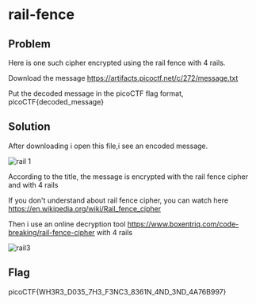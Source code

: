 # rail-fence 
## Problem 
Here is one such cipher encrypted using the rail fence with 4 rails.

Download the message https://artifacts.picoctf.net/c/272/message.txt

Put the decoded message in the picoCTF flag format, picoCTF{decoded_message}
## Solution
After downloading i open this file,i see an encoded message. 

![rail 1](https://user-images.githubusercontent.com/84562630/159515096-fd00fd5c-2741-40b3-9302-ee2d93ccfb82.PNG)

According to the title, the message is encrypted with the rail fence cipher and with 4 rails 

If you don't understand about rail fence cipher, you can watch here https://en.wikipedia.org/wiki/Rail_fence_cipher

Then i use an online decryption tool https://www.boxentriq.com/code-breaking/rail-fence-cipher with 4 rails 

![rail3](https://user-images.githubusercontent.com/84562630/159516464-92df81a8-0652-4e5a-91d0-85f9612510fe.PNG)

## Flag
picoCTF{WH3R3_D035_7H3_F3NC3_8361N_4ND_3ND_4A76B997}
